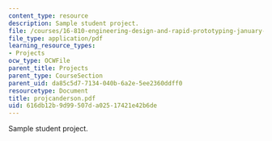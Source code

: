 ```yaml
---
content_type: resource
description: Sample student project.
file: /courses/16-810-engineering-design-and-rapid-prototyping-january-iap-2007/616db12b9d99507da02517421e42b6de_projcanderson.pdf
file_type: application/pdf
learning_resource_types:
- Projects
ocw_type: OCWFile
parent_title: Projects
parent_type: CourseSection
parent_uid: da85c5d7-7134-040b-6a2e-5ee2360ddff0
resourcetype: Document
title: projcanderson.pdf
uid: 616db12b-9d99-507d-a025-17421e42b6de
---
```

Sample student project.


